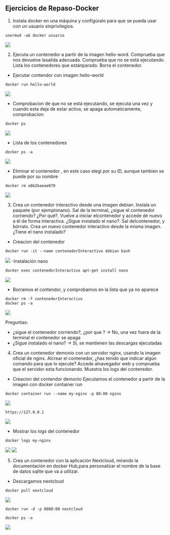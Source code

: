## Ejercicios de Repaso-Docker

1. Instala docker en una máquina y configúralo para que se pueda usar con un usuario sinprivilegios.
````
usermod -aG docker usuario
````
![](Img1.png)

2. Ejecuta un contenedor a partir de la imagen hello-word. Comprueba que nos devuelve lasalida adecuada. Comprueba que no se está ejecutando. Lista los contenedores que estánparado. Borra el contenedor.

- Ejecutar contendor con imagen hello-world
````
docker run hello-world
````
![](Img2.png)
- Comprobacion de que no se está ejecutando, se ejecuta una vez y cuando esta deja de estar activa, se apaga automaticamente, comprobacion:
````
docker ps
````
![](Img3.png)
- Lista de los contenedores
````
docker ps -a
````
![](Img4.png)
- Eliminar el contenedor , en este caso elegi por su ID, aunque tambien se puede por su nombre
````
docker rm a8b2baeae079
````
![](Img5.png)

3. Crea un contenedor interactivo desde una imagen debian. Instala un paquete (por ejemplonano). Sal de la terminal, ¿sigue el contenedor corriendo? ¿Por qué?. Vuelve a iniciar elcontenedor y accede de nuevo a él de forma interactiva. ¿Sigue instalado el nano?. Sal delcontenedor, y bórralo. Crea un nuevo contenedor interactivo desde la misma imagen. ¿Tiene el nano instalado?

- Creacion del contenedor
````
docker run -it --name contenedorInteractivo debian bash 
````
![](Img6.png)
-Instalación nano
````
docker exec contenedorInteractivo apt-get install nano
````
![](Img7.png)

- Borramos el contendor, y comprobamos en la lista que ya no aparece
````
docker rm -f contenedorInteractivo
docker ps -a
````
![](Img14.png)

Preguntas:
- ¿sigue el contenedor corriendo?, ¿por que ? -> No, una vez fuera de la terminal el contenedor se apaga
- ¿Sigue instalado el nano? -> Si, se mantienen las descargas ejecutadas


4. Crea un contenedor demonio con un servidor nginx, usando la imagen oficial de nginx. Alcrear el contenedor, ¿has tenido que indicar algún comando para que lo ejecute? Accede alnavegador web y comprueba que el servidor esta funcionando. Muestra los logs del contenedor.

- Creacion del contendor demonio
Ejecutamos el contenedor a partir de la imagen con docker container run 
````
docker container run --name my-nginx -p 80:80 nginx
````
![](Img8.png)
````
https://127.0.0.1
````
![](Img9.png)
- Mostrar los logs del contenedor 
````
docker logs my-nginx
````
![](Img10.png)
![](Img12.png)

5. Crea un contenedor con la aplicación Nextcloud, mirando la documentación en docker Hub,para personalizar el nombre de la base de datos sqlite que va a utilizar.

- Descargamos nextcloud
````
docker pull nextcloud
````
![](Img11.png)
````
docker run -d -p 8080:80 nextcloud
````
````
docker ps -a
````
![](Img13.png)